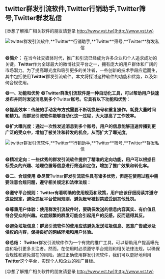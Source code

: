 ## **twitter群发引流软件,**Twitter**行销助手,**Twitter**筛号,**Twitter**群发私信**

[😍想了解推广相关软件的朋友请登录 http://www.vst.tw](http://www.vst.tw)

 <center><img src="https://vst.tw/MP4/tuiguang/png/1.png" alt="twitter群发引流软件,**Twitter**行销助手,**Twitter**筛号,**Twitter**群发私信"></center>

**😄简介：**
在当今社交媒体时代，推广和引流已经成为许多企业和个人追求成功的关键。**Twitter**作为全球最大的微博社交平台之一，拥有庞大的用户群体和广阔的市场潜力。为了提高曝光度和吸引更多的关注者，一些创新的技术手段应运而生，其中包括使用**Twitter**群发引流软件。本文将探讨这种软件的功能和优势，以及如何合规使用。

**😄一、功能和优势**
**😄**Twitter**群发引流软件是一种自动化工具，可以帮助用户快速发布并同时发送消息到多个**Twitter**账号。它具有以下功能和优势：**

**😄提高效率：传统的手动发布方式需要不断切换账号和重复操作，耗费大量时间和精力。而群发引流软件能够自动化这一过程，大大提高了工作效率。**

**😄扩大曝光度：通过一次性发送消息到多个账号，用户的信息能够迅速传播到更广泛的受众中，增加了被关注和转发的机会，从而扩大了曝光度。**

 <center><img src="https://vst.tw/MP4/tuiguang/png/3.png" alt="twitter群发引流软件,**Twitter**行销助手,**Twitter**筛号,**Twitter**群发私信"></center>

**😄精准定向：一些优秀的群发引流软件提供了精准的定向功能，用户可以根据目标受众的兴趣、地理位置等信息进行筛选和定位，增加了推广效果和转化率。**

**😄二、合规使用**
**😄尽管**Twitter**群发引流软件具有诸多优势，但是在使用过程中需要注意合规问题，遵守相关规定和法律法规：**

**😄遵守平台规则：**Twitter**有着明确的使用规范和政策，用户应该仔细阅读并遵守这些规定，避免违反平台使用规则，避免账号被封禁或受到其他处罚。**

**😄尊重用户体验：使用群发引流软件时，要确保发送的信息内容真实、有价值且符合受众的兴趣。过度频繁的群发可能会引起用户的反感，反而适得其反。**

**😄避免垃圾信息：群发引流软件的使用应该避免发送垃圾信息、恶意广告或涉及侵权的内容，保持良好的网络环境和用户体验。**

**😄总结：**
**Twitter**群发引流软件作为一个有效的推广工具，可以帮助用户提高曝光度和吸引更多关注者。然而，在使用时必须遵守平台规则和相关法律法规，以确保合规性和避免潜在的风险。通过正确使用群发引流软件，我们可以更好地利用**Twitter**这个平台，实现个人和企业的推广目标。

[😍想了解推广相关软件的朋友请登录 http://www.vst.tw](http://www.vst.tw)



